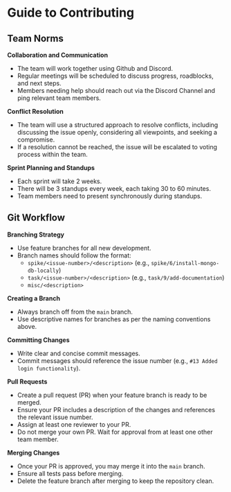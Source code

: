 # Guide to Contributing

## Team Norms

**Collaboration and Communication**
   - The team will work together using Github and Discord.
   - Regular meetings will be scheduled to discuss progress, roadblocks, and next steps.
   - Members needing help should reach out via the Discord Channel and ping relevant team members.

**Conflict Resolution**
   - The team will use a structured approach to resolve conflicts, including discussing the issue openly, considering all viewpoints, and seeking a compromise.
   - If a resolution cannot be reached, the issue will be escalated to voting process within the team.

**Sprint Planning and Standups**
   - Each sprint will take 2 weeks.
   - There will be 3 standups every week, each taking 30 to 60 minutes.
   - Team members need to present synchronously during standups.


## Git Workflow

**Branching Strategy**
   - Use feature branches for all new development.
   - Branch names should follow the format:
     - `spike/<issue-number>/<description>` (e.g., `spike/6/install-mongo-db-locally`)
     - `task/<issue-number>/<description>` (e.g., `task/9/add-documentation`)
     - `misc/<description>`

**Creating a Branch**
   - Always branch off from the `main` branch.
   - Use descriptive names for branches as per the naming conventions above.

**Committing Changes**
   - Write clear and concise commit messages.
   - Commit messages should reference the issue number (e.g., `#13 Added login functionality`).

**Pull Requests**
   - Create a pull request (PR) when your feature branch is ready to be merged.
   - Ensure your PR includes a description of the changes and references the relevant issue number.
   - Assign at least one reviewer to your PR.
   - Do not merge your own PR. Wait for approval from at least one other team member.

**Merging Changes**
   - Once your PR is approved, you may merge it into the `main` branch.
   - Ensure all tests pass before merging.
   - Delete the feature branch after merging to keep the repository clean.

